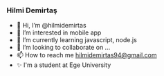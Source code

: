 ### Hilmi Demirtaş 

- 👋 Hi, I’m @hilmidemirtas
- 👀 I’m interested in mobile app
- 🌱 I’m currently learning javascript, node.js
- 💞️ I’m looking to collaborate on ...
- 📫 How to reach me hilmidemirtas94@gmail.com
- ✨ I'm a student at Ege University 
<!---
hilmidemirtas/hilmidemirtas is a ✨ special ✨ repository because its `README.md` (this file) appears on your GitHub profile.
You can click the Preview link to take a look at your changes.
--->
